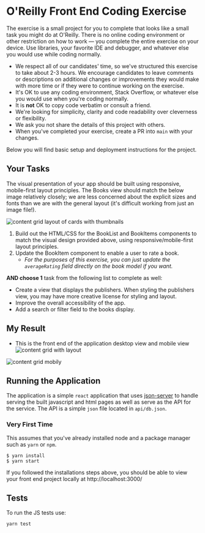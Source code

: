 # O'Reilly Front End Coding Exercise

The exercise is a small project for you to complete that looks like a small task you might do at O'Reilly. There is no online coding environment or other restriction on how to work — you complete the entire exercise on your device. Use libraries, your favorite IDE and debugger, and whatever else you would use while coding normally.

- We respect all of our candidates' time, so we've structured this exercise to take about 2-3 hours. We encourage candidates to leave comments or descriptions on additional changes or improvements they would make with more time or if they were to continue working on the exercise.
- It's OK to use any coding environment, Stack Overflow, or whatever else you would use when you're coding normally.
- It is **not** OK to copy code verbatim or consult a friend.
- We're looking for simplicity, clarity and code readability over cleverness or flexibility.
- We ask you not share the details of this project with others.
- When you've completed your exercise, create a PR into `main` with your changes.

Below you will find basic setup and deployment instructions for the project.

## Your Tasks

The visual presentation of your app should be built using responsive, mobile-first layout principles. The Books view should match the below image relatively closely; we are less concerned about the explicit sizes and fonts than we are with the general layout (it's difficult working from just an image file!).

![content grid layout of cards with thumbnails](https://cdn.oreillystatic.com/FE-Dev-Test/books-design.png)

1. Build out the HTML/CSS for the BookList and BookItems components to match the visual design provided above, using responsive/mobile-first layout principles.
2. Update the BookItem component to enable a user to rate a book.
    - _For the purposes of this exercise, you can just update the `averageRating` field directly on the book model if you want._

**AND choose 1** task from the following list to complete as well:

- Create a view that displays the publishers. When styling the publishers view, you may have more creative license for styling and layout.
- Improve the overall accessibility of the app.
- Add a search or filter field to the books display.

## My Result
- This is the front end of the application desktop view and mobile view
![content grid with layout](https://user-images.githubusercontent.com/76121361/127558933-a003e38f-c502-425f-bd1d-a2571df5c6d1.PNG)

![content grid mobily](https://user-images.githubusercontent.com/76121361/127559253-e18c47b3-95cc-4351-82e5-b5f36eaa8209.PNG)

## Running the Application

The application is a simple `react` application that uses [json-server](https://github.com/typicode/json-server) to handle serving the built javascript and html pages as well as serve as the API for the service. The API is a simple `json` file located in `api/db.json`.

### Very First Time

This assumes that you've already installed node and a package manager such as `yarn` or `npm`.

```
$ yarn install
$ yarn start
```

If you followed the installations steps above, you should be able to view your front end project locally at http://localhost:3000/

## Tests

To run the JS tests use:

`yarn test`

